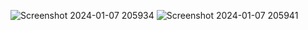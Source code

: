 ![Screenshot 2024-01-07 205934](https://github.com/Amisha0971/COMPANY-STAFFING-JAVA/assets/136344215/eeced1b4-fc60-46a9-83ae-d5311ee2e101)
![Screenshot 2024-01-07 205941](https://github.com/Amisha0971/COMPANY-STAFFING-JAVA/assets/136344215/66b6c287-d6c7-49f1-b8a2-d50dd7ddf55b)
